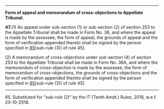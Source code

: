 ****

**Form of appeal and memorandum of cross-objections to Appellate Tribunal.**

**47.**(1) An appeal under sub-section (1) or sub-section (2) of section 253 to the Appellate Tribunal shall be made in Form No. 36, and where the appeal is made by the assessee, the form of appeal, the grounds of appeal and the form of verification appended thereto shall be signed by the person specified in [85](javascript:ShowFootnote\('fn285'\);)[sub-rule (3)] of rule 45].

(2) A memorandum of cross-objections under sub-section (4) of section 253 to the Appellate Tribunal shall be made in Form No. 36A, and where the memorandum of cross-objection is made by the assessee, the form of memorandum of cross-objections, the grounds of cross-objections and the form of verification appended thereto shall be signed by the person specified in [85](javascript:ShowFootnote\('fn285'\);)[sub-rule (3)] of rule 45].

* * *

85\. Substituted for "sub-rule (2)" by the IT (Tenth Amdt.) Rules, 2018, w.e.f. 23-10-2018.